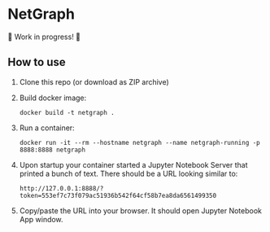 # NetGraph

🚧 Work in progress! 🚧

## How to use

1. Clone this repo (or download as ZIP archive)
1. Build docker image:

    ```text
    docker build -t netgraph .
    ```

1. Run a container:

    ```text
    docker run -it --rm --hostname netgraph --name netgraph-running -p 8888:8888 netgraph
    ```

1. Upon startup your container started a Jupyter Notebook Server that printed a bunch of text. There should be a URL looking similar to:

    ```text
    http://127.0.0.1:8888/?token=553ef7c73f079ac51936b542f64cf58b7ea8da6561499350
    ```

1. Copy/paste the URL into your browser. It should open Jupyter Notebook App window.